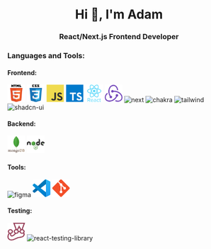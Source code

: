 <h1 align="center">Hi 👋, I'm Adam</h1>

<h3 align="center">React/Next.js Frontend Developer</h3>

<h3 align="left">Languages and Tools:</h3>
<h4 align="left">Frontend:</h4>
<p> 
  <img src="https://raw.githubusercontent.com/devicons/devicon/master/icons/html5/html5-original-wordmark.svg" alt="html5" width="40" height="40"/> 
  <img src="https://raw.githubusercontent.com/devicons/devicon/master/icons/css3/css3-original-wordmark.svg" alt="css3" width="40" height="40"/> 
  <img src="https://raw.githubusercontent.com/devicons/devicon/master/icons/javascript/javascript-original.svg" alt="javascript" width="40" height="40"/> 
  <img src="https://raw.githubusercontent.com/devicons/devicon/master/icons/typescript/typescript-original.svg" alt="typescript" width="40" height="40"/>
  <img src="https://raw.githubusercontent.com/devicons/devicon/master/icons/react/react-original-wordmark.svg" alt="react" width="40" height="40"/>  
  <img src="https://raw.githubusercontent.com/devicons/devicon/master/icons/redux/redux-original.svg" alt="redux" width="40" height="40"/>
  <img src="https://github.com/user-attachments/assets/9b28a281-b468-4502-bf14-4d3094823cf0" alt="next" width="40" height="40"/>
  <img src="https://github.com/user-attachments/assets/61520d9c-23ca-42fe-97d8-ce482b1097e2" alt="chakra" width="40" height="40"/>
   <img src="https://github.com/user-attachments/assets/b9753d84-4ca4-403b-a3c1-008dab23a826" alt="tailwind" height="40"/>
  <img src="https://github.com/user-attachments/assets/6cae48a1-1b00-4f3f-bc38-d0bfbb80b34c" alt="shadcn-ui" height="40"/>

</p>
<h4 align="left">Backend:</h4>
<p>    
  <img src="https://raw.githubusercontent.com/devicons/devicon/master/icons/mongodb/mongodb-original-wordmark.svg" alt="mongodb" width="40" height="40"/> 
  <img src="https://raw.githubusercontent.com/devicons/devicon/master/icons/nodejs/nodejs-original-wordmark.svg" alt="nodejs" width="40" height="40"/>   
</p>
<h4 align="left">Tools:</h4>
<p>
  <img src="https://www.vectorlogo.zone/logos/figma/figma-icon.svg" alt="figma" width="40" height="40"/>
  <img src="https://raw.githubusercontent.com/devicons/devicon/master/icons/vscode/vscode-original.svg" alt="vscode" width="40" height="40"/> 
  <img src="https://raw.githubusercontent.com/devicons/devicon/master/icons/git/git-original.svg" alt="git" width="40" height="40"/> 
</p>
<h4 align="left">Testing:</h4>
<div>
  <img src="https://raw.githubusercontent.com/devicons/devicon/master/icons/jest/jest-plain.svg" alt="jest" width="40" height="40"/>
  <img src="https://github.com/user-attachments/assets/e045950e-9f44-4f21-820b-d39810c5a153" alt="react-testing-library" width="40" height="40"/>
</div>







